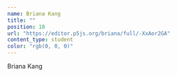 ```yaml
---
name: Briana Kang
title: ""
position: 18
url: "https://editor.p5js.org/briana/full/-XxAor2GA"
content_type: student
color: "rgb(0, 0, 0)"
---
```


Briana Kang
